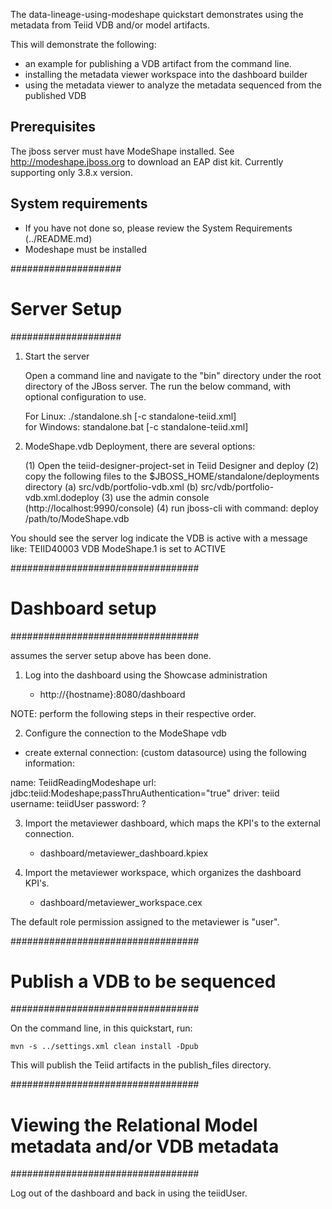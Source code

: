The data-lineage-using-modeshape quickstart demonstrates using the metadata from Teiid VDB and/or model artifacts.


This will demonstrate the following:
-  an example for publishing a VDB artifact from the command line.
-  installing the metadata viewer workspace into the dashboard builder
-  using the metadata viewer to analyze the metadata sequenced from the published VDB


Prerequisites
--------------
The jboss server must have ModeShape installed.   See http://modeshape.jboss.org  to download an EAP dist kit.
Currently supporting only 3.8.x version.



System requirements
-------------------

-  If you have not done so, please review the System Requirements (../README.md)
-  Modeshape must be installed

####################
#   Server Setup
####################


1)  Start the server

	Open a command line and navigate to the "bin" directory under the root directory of the JBoss server.
	The run the below command, with optional configuration to use.

	For Linux:   ./standalone.sh [-c standalone-teiid.xml]	
	for Windows: standalone.bat [-c standalone-teiid.xml]


2)  ModeShape.vdb Deployment, there are several options:

	(1) Open the teiid-designer-project-set in Teiid Designer and deploy 
	(2) copy the following files to the $JBOSS_HOME/standalone/deployments directory
     	(a) src/vdb/portfolio-vdb.xml
     	(b) src/vdb/portfolio-vdb.xml.dodeploy
    (3) use the admin console (http://localhost:9990/console)
    (4) run jboss-cli with command:  deploy /path/to/ModeShape.vdb

You should see the server log indicate the VDB is active with a message like:  TEIID40003 VDB ModeShape.1 is set to ACTIVE


##################################
# Dashboard setup
##################################

assumes the server setup above has been done.

1) Log into the dashboard using the Showcase administration

	-  http://{hostname}:8080/dashboard


NOTE:  perform the following steps in their respective order.

2) Configure the connection to the ModeShape vdb

- create external connection: (custom datasource) using the following information:

name: TeiidReadingModeshape
url: jdbc:teiid:Modeshape;passThruAuthentication="true"
driver:  teiid
username:  teiidUser
password:  ?


3)  Import the metaviewer dashboard, which maps the KPI's to the external connection.

 	- dashboard/metaviewer_dashboard.kpiex


3)  Import the metaviewer workspace, which organizes the dashboard KPI's.

 	- dashboard/metaviewer_workspace.cex


The default role permission assigned to the metaviewer is "user". 

##################################
# Publish a VDB to be sequenced
##################################

On the command line, in this quickstart, run:

	mvn -s ../settings.xml clean install -Dpub

This will publish the Teiid artifacts in the publish_files directory.


##################################
# Viewing the Relational Model metadata and/or VDB metadata
##################################

Log out of the dashboard and back in using the teiidUser.


